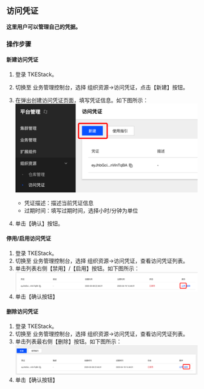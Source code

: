 ## 访问凭证
**这里用户可以管理自己的凭据。**

### 操作步骤
#### 新建访问凭证
  1. 登录 TKEStack。
  2. 切换至 业务管理控制台，选择 组织资源->访问凭证，点击【新建】按钮。
  3. 在弹出创建访问凭证页面，填写凭证信息。如下图所示：
      ![创建访问凭证](images/新建访问凭证.png)
      * 凭证描述：描述当前凭证信息
      * 过期时间：填写过期时间，选择小时/分钟为单位

  4. 单击【确认】按钮。
#### 停用/启用访问凭证
  1. 登录 TKEStack。
  2. 切换至 业务管理控制台，选择 组织资源->访问凭证，查看访问凭证列表。
  3. 单击列表右侧【禁用】/【启用】按钮。如下图所示：
      ![禁用启用按钮](images/禁用启用.png)
  4. 单击【确认按钮】
#### 删除访问凭证
  1. 登录 TKEStack。
  2. 切换至 业务管理控制台，选择 组织资源->访问凭证，查看访问凭证列表。
  3. 单击列表最右侧【删除】按钮。如下图所示：
      ![删除凭据](images/删除凭据.png)
  4. 单击【确认按钮】

